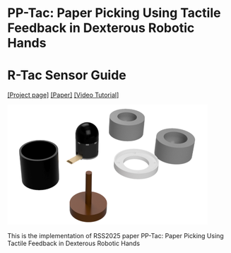 # PP-Tac: Paper Picking Using Tactile Feedback in Dexterous Robotic Hands
# R-Tac Sensor Guide
[[Project page]](https://peilin-666.github.io/projects/PP-Tac/)
[[Paper]](https://arxiv.org/abs/2504.16649)
[[Video Tutorial]](https://peilin-666.github.io/projects/PP-Tac/)


<img width="90%" src="source/guide.png">



This is the implementation of RSS2025 paper PP-Tac: Paper Picking Using Tactile Feedback in Dexterous Robotic Hands
